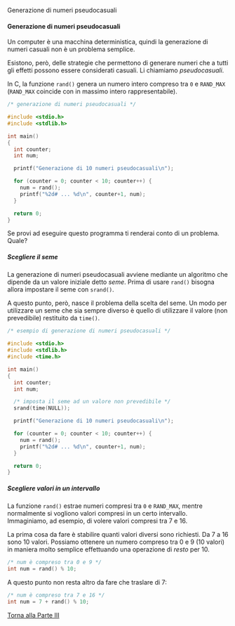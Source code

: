 Generazione di numeri pseudocasuali

#### Generazione di numeri pseudocasuali

Un computer è una macchina deterministica, quindi la generazione di numeri
casuali non è un problema semplice.

Esistono, però, delle strategie che permettono di generare numeri che
a tutti gli effetti possono essere considerati casuali. Li chiamiamo *pseudocasuali*.

In C, la funzione `rand()` genera un numero intero compreso tra `0` e `RAND_MAX`
(`RAND_MAX` coincide con in massimo intero rappresentabile).

```c
/* generazione di numeri pseudocasuali */

#include <stdio.h>
#include <stdlib.h>

int main()
{
  int counter;
  int num;

  printf("Generazione di 10 numeri pseudocasuali\n");

  for (counter = 0; counter < 10; counter++) {
    num = rand();
    printf("%2d# ... %d\n", counter+1, num);
  }

  return 0;
}
```

Se provi ad eseguire questo programma ti renderai conto di un problema. Quale?

##### Scegliere il seme

La generazione di numeri pseudocasuali avviene mediante un algoritmo che dipende
da un valore iniziale detto *seme*. Prima di usare `rand()` bisogna allora impostare
il seme con `srand()`.

A questo punto, però, nasce il problema della scelta del seme. Un modo per
utilizzare un seme che sia sempre diverso è quello di utilizzare il valore
(non prevedibile) restituito da `time()`.

```c
/* esempio di generazione di numeri pseudocasuali */

#include <stdio.h>
#include <stdlib.h>
#include <time.h>

int main()
{
  int counter;
  int num;

  /* imposta il seme ad un valore non prevedibile */
  srand(time(NULL));

  printf("Generazione di 10 numeri pseudocasuali\n");

  for (counter = 0; counter < 10; counter++) {
    num = rand();
    printf("%2d# ... %d\n", counter+1, num);
  }

  return 0;
}
```

##### Scegliere valori in un intervallo

La funzione `rand()` estrae numeri compresi tra `0` e `RAND_MAX`, mentre
normalmente si vogliono valori compresi in un certo intervallo.
Immaginiamo, ad esempio, di volere valori compresi tra 7 e 16.

La prima cosa da fare è stabilire quanti valori diversi sono richiesti.
Da 7 a 16 sono 10 valori. Possiamo ottenere un numero compreso tra 0 e 9 (10 valori)
in maniera molto semplice effettuando una operazione di *resto* per 10.

```c
/* num è compreso tra 0 e 9 */
int num = rand() % 10;
```

A questo punto non resta altro da fare che traslare di 7:

```c
/* num è compreso tra 7 e 16 */
int num = 7 + rand() % 10;
```

<a href="/activities/3">Torna alla Parte III</a>
